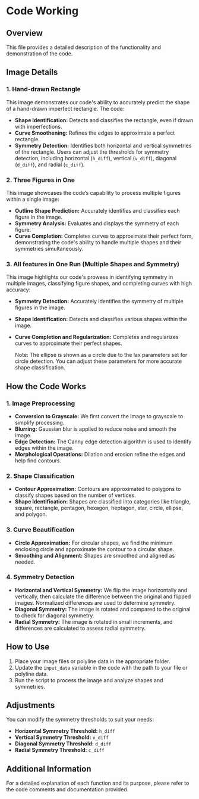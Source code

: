 # Code Working

## Overview
This file provides a detailed description of the functionality and demonstration of the code. 
## Image Details

### 1. Hand-drawn Rectangle
This image demonstrates our code's ability to accurately predict the shape of a hand-drawn imperfect rectangle. The code:
- **Shape Identification:** Detects and classifies the rectangle, even if drawn with imperfections.
- **Curve Smoothening:** Refines the edges to approximate a perfect rectangle.
- **Symmetry Detection:** Identifies both horizontal and vertical symmetries of the rectangle. Users can adjust the thresholds for symmetry detection, including horizontal (`h_diff`), vertical (`v_diff`), diagonal (`d_diff`), and radial (`c_diff`).

### 2. Three Figures in One
This image showcases the code’s capability to process multiple figures within a single image:
- **Outline Shape Prediction:** Accurately identifies and classifies each figure in the image.
- **Symmetry Analysis:** Evaluates and displays the symmetry of each figure.
- **Curve Completion:** Completes curves to approximate their perfect form, demonstrating the code's ability to handle multiple shapes and their symmetries simultaneously.

### 3. All features in One Run (Multiple Shapes and Symmetry)
This image highlights our code's prowess in identifying symmetry in multiple images, classifying figure shapes, and completing curves with high accuracy:
- **Symmetry Detection:** Accurately identifies the symmetry of multiple figures in the image.
- **Shape Identification:** Detects and classifies various shapes within the image.
- **Curve Completion and Regularization:** Completes and regularizes curves to approximate their perfect shapes.
  
  Note: The ellipse is shown as a circle due to the lax parameters set for circle detection. You can adjust these parameters for more accurate shape classification.

## How the Code Works

### 1. Image Preprocessing
- **Conversion to Grayscale:** We first convert the image to grayscale to simplify processing.
- **Blurring:** Gaussian blur is applied to reduce noise and smooth the image.
- **Edge Detection:** The Canny edge detection algorithm is used to identify edges within the image.
- **Morphological Operations:** Dilation and erosion refine the edges and help find contours.

### 2. Shape Classification
- **Contour Approximation:** Contours are approximated to polygons to classify shapes based on the number of vertices.
- **Shape Identification:** Shapes are classified into categories like triangle, square, rectangle, pentagon, hexagon, heptagon, star, circle, ellipse, and polygon.

### 3. Curve Beautification
- **Circle Approximation:** For circular shapes, we find the minimum enclosing circle and approximate the contour to a circular shape.
- **Smoothing and Alignment:** Shapes are smoothed and aligned as needed.

### 4. Symmetry Detection
- **Horizontal and Vertical Symmetry:** We flip the image horizontally and vertically, then calculate the difference between the original and flipped images. Normalized differences are used to determine symmetry.
- **Diagonal Symmetry:** The image is rotated and compared to the original to check for diagonal symmetry.
- **Radial Symmetry:** The image is rotated in small increments, and differences are calculated to assess radial symmetry.

## How to Use
1. Place your image files or polyline data in the appropriate folder.
2. Update the `input_data` variable in the code with the path to your file or polyline data.
3. Run the script to process the image and analyze shapes and symmetries.

## Adjustments
You can modify the symmetry thresholds to suit your needs:
- **Horizontal Symmetry Threshold:** `h_diff`
- **Vertical Symmetry Threshold:** `v_diff`
- **Diagonal Symmetry Threshold:** `d_diff`
- **Radial Symmetry Threshold:** `c_diff`

## Additional Information
For a detailed explanation of each function and its purpose, please refer to the code comments and documentation provided.

